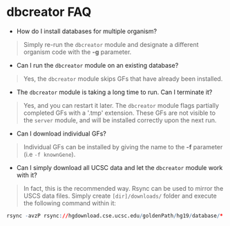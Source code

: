 


dbcreator FAQ
========================================================

* How do I install databases for multiple organism?

> Simply re-run the `dbcreator` module and designate a different organism code with the **-g** parameter.

* Can I run the `dbcreator` module on an existing database?

> Yes, the `dbcreator` module skips GFs that have already been installed.

* The `dbcreator` module is taking a long time to run. Can I terminate it?

> Yes, and you can restart it later. The `dbcreator` module flags partially completed GFs with a '.tmp' extension. These GFs are not visible to the `server` module, and will be installed correctly upon the next run.

* Can I download individual GFs?

> Individual GFs can be installed by giving the name to the **-f** parameter (i.e `-f knownGene`).

* Can I simply download all UCSC data and let the `dbcreator` module work with it?

> In fact, this is the recommended way. Rsync can be used to mirror the USCS data files. Simply create `[dir]/downloads/` folder and execute the following command within it:


```r
rsync -avzP rsync://hgdownload.cse.ucsc.edu/goldenPath/hg19/database/* .
```

